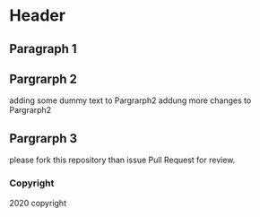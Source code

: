 # Header
## Paragraph 1
## Pargrarph 2
adding some dummy text to Pargrarph2
addung more changes to Pargrarph2
## Pargrarph 3
please fork this repository than issue Pull Request for review.
### Copyright
2020 copyright
